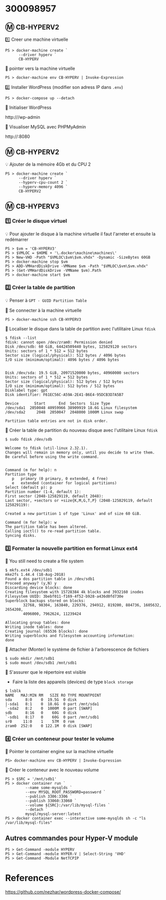 # 300098957


## :m: CB-HYPERV2

:one: Creer une machine virtuelle

```
PS > docker-machine create `
      --driver hyperv `
      CB-HYPERV
```

:pushpin: pointer vers la machine virtuelle

```
PS > docker-machine env CB-HYPERV | Invoke-Expression
```

:two: Installer WordPress (modifier son adress IP dans `.env`)

```
PS > docker-compose up --detach
```

:pushpin: Initialiser WordPress

http://<IP>/wp-admin
      
:pushpin: Visualiser MySQL avec PHPMyAdmin

http://<IP>:8080

## :m: CB-HYPERV2

:bulb: Ajouter de la mémoire 4Gb et du CPU 2

```
PS > docker-machine create `
      --driver hyperv `
      --hyperv-cpu-count 2 `
      --hyperv-memory 4096 `
      CB-HYPERV2
```



## :m: CB-HYPERV3

### :one: Créer le disque virtuel

:bulb: Pour ajouter le disque à la machine virtuelle il faut l'arreter et ensuite la redémarrer

```
PS > $vm = 'CB-HYPERV3'
PS > $VMLOC = $HOME + '\.docker\machine\machines\'
PS > New-VHD -Path "$VMLOC\$vm\$vm.vhdx" -Dynamic -SizeBytes 60GB
PS > docker-machine stop $vm
PS > ADD-VMHardDiskDrive -VMName $vm -Path "$VMLOC\$vm\$vm.vhdx"
PS > (Get-VMHardDiskDrive -VMName $vm).Path
PS > docker-machine start $vm
```

### :two: Créer la table de partition 

:bulb: Penser à `GPT - GUID Partition Table`

:pushpin: Se connecter à la machine virtuelle

```
PS > docker-machine ssh CB-HYPERV3
```

:pushpin: Localiser le disque dans la table de partition avec l'utilitaire Linux `fdisk`

```
$ fdisk --list
fdisk: cannot open /dev/zram0: Permission denied
Disk /dev/sdb: 60 GiB, 64424509440 bytes, 125829120 sectors
Units: sectors of 1 * 512 = 512 bytes
Sector size (logical/physical): 512 bytes / 4096 bytes
I/O size (minimum/optimal): 4096 bytes / 4096 bytes


Disk /dev/sda: 19.5 GiB, 20971520000 bytes, 40960000 sectors
Units: sectors of 1 * 512 = 512 bytes
Sector size (logical/physical): 512 bytes / 512 bytes
I/O size (minimum/optimal): 512 bytes / 512 bytes
Disklabel type: gpt
Disk identifier: F61EC56C-A59A-2E41-B6E4-95DCB3D7A5B7

Device       Start      End  Sectors  Size Type
/dev/sda1  2050048 40959966 38909919 18.6G Linux filesystem
/dev/sda2     2048  2050047  2048000 1000M Linux swap

Partition table entries are not in disk order.
```

:pushpin: Créer la table de partition du nouveau disque avec l'utilitaire Linux `fdisk` 

```
$ sudo fdisk /dev/sdb

Welcome to fdisk (util-linux 2.32.1).
Changes will remain in memory only, until you decide to write them.
Be careful before using the write command.


Command (m for help): n
Partition type
   p   primary (0 primary, 0 extended, 4 free)
   e   extended (container for logical partitions)
Select (default p): p
Partition number (1-4, default 1):
First sector (2048-125829119, default 2048):
Last sector, +sectors or +size{K,M,G,T,P} (2048-125829119, default 125829119):

Created a new partition 1 of type 'Linux' and of size 60 GiB.

Command (m for help): w
The partition table has been altered.
Calling ioctl() to re-read partition table.
Syncing disks.
```
### :three: Formater la nouvelle partition en format Linux ext4

:pushpin: You still need to create a file system

```
$ mkfs.ext4 /dev/sdb1
mke2fs 1.44.4 (18-Aug-2018)
Found a dos partition table in /dev/sdb1
Proceed anyway? (y,N) y
Discarding device blocks: done
Creating filesystem with 15728384 4k blocks and 3932160 inodes
Filesystem UUID: 3bebf011-f169-4f52-b928-a436d0fd730e
Superblock backups stored on blocks:
        32768, 98304, 163840, 229376, 294912, 819200, 884736, 1605632, 2654208,
        4096000, 7962624, 11239424

Allocating group tables: done
Writing inode tables: done
Creating journal (65536 blocks): done
Writing superblocks and filesystem accounting information:
done
```

:pushpin: Attacher (Monter) le système de fichier à l'arborescence de fichiers

```
$ sudo mkdir /mnt/sdb1
$ sudo mount /dev/sdb1 /mnt/sdb1
```

:pushpin: S'assurer que le répertoire est visible

* Faire la liste des appareils (devices) de type `block storage`

```
$ lsblk
NAME   MAJ:MIN RM   SIZE RO TYPE MOUNTPOINT
sda      8:0    0  19.5G  0 disk
|-sda1   8:1    0  18.6G  0 part /mnt/sda1
`-sda2   8:2    0  1000M  0 part [SWAP]
sdb      8:16   0    60G  0 disk
`-sdb1   8:17   0    60G  0 part /mnt/sdb1
sr0     11:0    1    57M  0 rom
zram0  252:0    0 122.1M  0 disk [SWAP]
```

### :four: Créer un conteneur pour tester le volume 

:pushpin: Pointer le container engine sur la machine virtuelle

```
PS> docker-machine env CB-HYPERV | Invoke-Expression
```

:pushpin: Créer le conteneur avec le nouveau volume

```
PS > $SRC = '/mnt/sdb1'
PS > docker container run `
         --name some-mysqlds `
         --env MYSQL_ROOT_PASSWORD=password `
         --publish 3306:3306 `
         --publish 33060:33060 `
         --volume ${SRC}:/var/lib/mysql-files `
         --detach `
         mysql/mysql-server:latest
PS > docker container exec --interactive some-mysqlds sh -c "ls /var/lib/mysql-files"
```

## Autres commandes pour Hyper-V module

```
PS > Get-Command -module HYPERV
PS > Get-Command -module HYPER-V | Select-String 'VHD'
PS > Get-Command -Module NetTCPIP
```

# References


https://github.com/nezhar/wordpress-docker-compose/
